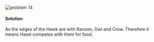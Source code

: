 ![problem 14](https://github.com/jigjnasu/discrete_mathematics_and_its_applications/blob/master/chapter_10_graphs/chapter_10.1_graphs_and_graph_models/repo/problem_14.png)
#### Solution

As the edges of the Hawk are with Racoon, Owl and Crow. Therefore it means Hawk competes with them for food. </br>


